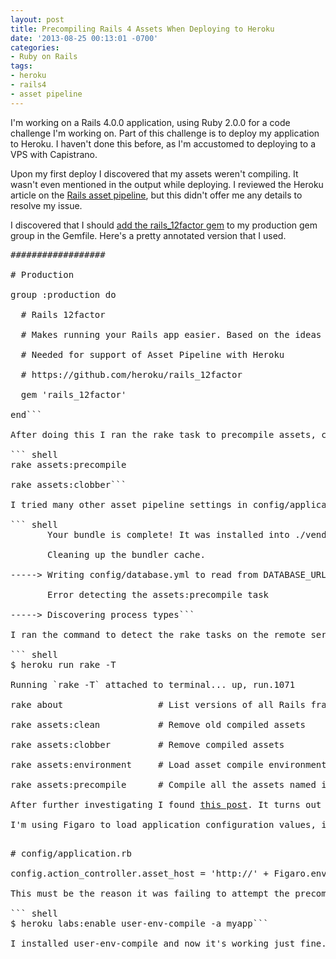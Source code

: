 ```yaml
---
layout: post
title: Precompiling Rails 4 Assets When Deploying to Heroku
date: '2013-08-25 00:13:01 -0700'
categories:
- Ruby on Rails
tags:
- heroku
- rails4
- asset pipeline
---
```

I'm working on a Rails 4.0.0 application, using Ruby 2.0.0 for a code challenge I'm working on. Part of this challenge is to deploy my application to Heroku. I haven't done this before, as I'm accustomed to deploying to a VPS with Capistrano.

Upon my first deploy I discovered that my assets weren't compiling. It wasn't even mentioned in the output while deploying. I reviewed the Heroku article on the <a href="https://devcenter.heroku.com/articles/rails-asset-pipeline" target="_blank">Rails asset pipeline</a>, but this didn't offer me any details to resolve my issue.

I discovered that I should <a href="https://devcenter.heroku.com/articles/rails4#logging-and-assets" target="_blank">add the rails_12factor gem</a> to my production gem group in the Gemfile. Here's a pretty annotated version that I used.

<pre class="brush:ruby">##################

# Production

group :production do

  # Rails 12factor

  # Makes running your Rails app easier. Based on the ideas behind 12factor.net

  # Needed for support of Asset Pipeline with Heroku

  # https://github.com/heroku/rails_12factor

  gem 'rails_12factor'

end```

After doing this I ran the rake task to precompile assets, committed the changes to my repository, then deployed. This resolved the issue, at least in the short term. Having to precompile assets before each deploy isn't very efficient though, so I ran the task to clobber all the assets. If you don't clear all the precompiled assets using 'clobber', Heroku will not attempt to precompile the assets.

``` shell
rake assets:precompile

rake assets:clobber```

I tried many other asset pipeline settings in config/application.rb and config/environments/production.rb that were recommended in various <a href="http://stackoverflow.com/questions/15354539/heroku-does-not-compile-files-under-assets-piplines-in-rails-4" target="_blank">StackOverflow</a> threads, but nothing was working. I don't recall when, but at some point I finally started to see that Heroku was trying to precompile assets when I deployed.

``` shell
       Your bundle is complete! It was installed into ./vendor/bundle

       Cleaning up the bundler cache.

-----> Writing config/database.yml to read from DATABASE_URL

       Error detecting the assets:precompile task

-----> Discovering process types```

I ran the command to detect the rake tasks on the remote server, and 'assets:precompile' was showing up. I didn't understand why it's saying that it can't detect the task when it's right there on the remote server.

``` shell
$ heroku run rake -T

Running `rake -T` attached to terminal... up, run.1071

rake about                  # List versions of all Rails frameworks and the environment

rake assets:clean           # Remove old compiled assets

rake assets:clobber         # Remove compiled assets

rake assets:environment     # Load asset compile environment

rake assets:precompile      # Compile all the assets named in config.assets.precompile```

After further investigating I found <a href="https://github.com/smockle/smockle/issues/4" target="_blank">this post</a>. It turns out that if your applications configuration variables need to be present during the compilation of the "slug" being compiled, an add-on called <a href="https://devcenter.heroku.com/articles/labs-user-env-compile" target="_blank">user-env-compile</a> might help your application during deployment.

I'm using Figaro to load application configuration values, including the asset hostname.

<pre class="brush:ruby"># config/application.rb

config.action_controller.asset_host = 'http://' + Figaro.env.hostname```

This must be the reason it was failing to attempt the precompiling of assets during deployment.

``` shell
$ heroku labs:enable user-env-compile -a myapp```

I installed user-env-compile and now it's working just fine.

